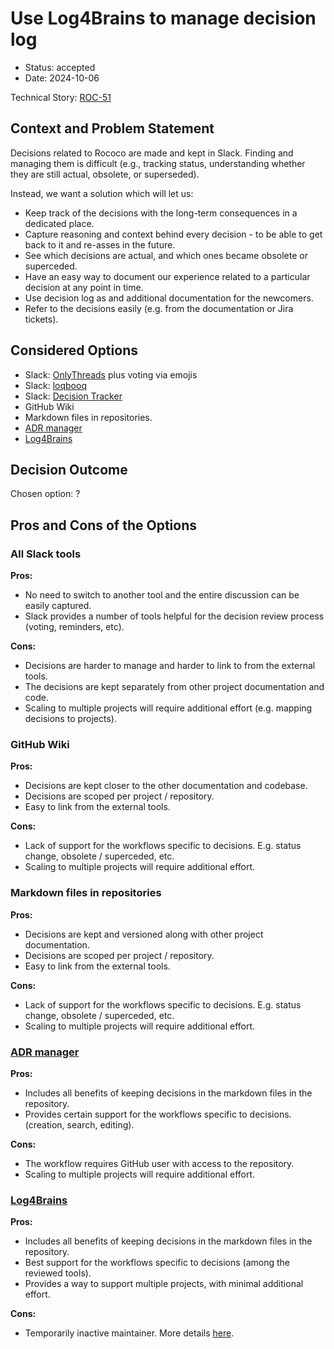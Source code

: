 # Use Log4Brains to manage decision log

- Status: accepted
- Date: 2024-10-06

Technical Story: [ROC-51](https://freelancedevelopercoach.atlassian.net/browse/ROC-51)

## Context and Problem Statement

Decisions related to Rococo are made and kept in Slack. Finding and managing them is difficult (e.g., tracking status, understanding whether they are still actual, obsolete, or superseded).  

Instead, we want a solution which will let us:  
- Keep track of the decisions with the long-term consequences in a dedicated place.  
- Capture reasoning and context behind every decision - to be able to get back to it and re-asses in the future. 
- See which decisions are actual, and which ones became obsolete or superceded.  
- Have an easy way to document our experience related to a particular decision at any point in time.  
- Use decision log as and additional documentation for the newcomers.  
- Refer to the decisions easily (e.g. from the documentation or Jira tickets).  

## Considered Options
- Slack: [OnlyThreads](https://art-tu19272.slack.com/apps/A022BL4HJLD-onlythreads?tab=more_info) plus voting via emojis  
- Slack: [loqbooq](https://art-tu19272.slack.com/apps/A0251FVDR0C-loqbooq?tab=more_info)  
- Slack: [Decision Tracker](https://art-tu19272.slack.com/apps/A010B2YL469-decision-tracker?tab=more_info)  
- GitHub Wiki  
- Markdown files in repositories.  
- [ADR manager](https://github.com/adr/adr-manager)  
- [Log4Brains](https://github.com/thomvaill/log4brains?tab=readme-ov-file#log4brains-)  

## Decision Outcome

Chosen option: ?

## Pros and Cons of the Options

### All Slack tools

**Pros:**  
- No need to switch to another tool and the entire discussion can be easily captured.
- Slack provides a number of tools helpful for the decision review process (voting, reminders, etc).

**Cons:**  
- Decisions are harder to manage and harder to link to from the external tools.  
- The decisions are kept separately from other project documentation and code.  
- Scaling to multiple projects will require additional effort (e.g. mapping decisions to projects).

### GitHub Wiki

**Pros:**  
- Decisions are kept closer to the other documentation and codebase.
- Decisions are scoped per project / repository.
- Easy to link from the external tools.

**Cons:**  
- Lack of support for the workflows specific to decisions. E.g. status change, obsolete / superceded, etc.
- Scaling to multiple projects will require additional effort.

### Markdown files in repositories

**Pros:**  
- Decisions are kept and versioned along with other project documentation.
- Decisions are scoped per project / repository.
- Easy to link from the external tools.

**Cons:**  
- Lack of support for the workflows specific to decisions. E.g. status change, obsolete / superceded, etc.
- Scaling to multiple projects will require additional effort.

### [ADR manager](https://github.com/adr/adr-manager)

**Pros:**  
- Includes all benefits of keeping decisions in the markdown files in the repository.
- Provides certain support for the workflows specific to decisions. (creation, search, editing).

**Cons:**  
- The workflow requires GitHub user with access to the repository.  
- Scaling to multiple projects will require additional effort.  

### [Log4Brains](https://github.com/thomvaill/log4brains?tab=readme-ov-file#log4brains-)

**Pros:**
- Includes all benefits of keeping decisions in the markdown files in the repository.
- Best support for the workflows specific to decisions (among the reviewed tools).
- Provides a way to support multiple projects, with minimal additional effort.  

**Cons:**  
- Temporarily inactive maintainer. More details [here](https://github.com/thomvaill/log4brains/discussions/108).